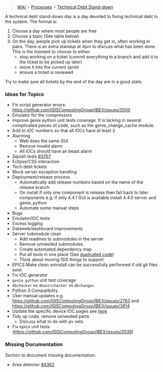 > [Wiki](Home) > [Processes](Processes) > [Technical Debt Stand-down](Technical-Debt-Stand-down)

A technical debt stand-down day is a day devoted to fixing technical debt in the system. The format is:

1. Choose a day where most people are free
1. Choose a topic (See table below)
1. On the day, people pick up tickets when they get in, often working in pairs. There is an extra standup at 4pm to discuss what has been done. This is the moment to choose to either:
    - stop working on a ticket (commit everything to a branch and add it to the ticket to be picked up later)
    - move it into the current sprint
    - ensure a ticket is reviewed

Try to make sure all tickets by the end of the day are in a good state.

### Ideas for Topics


- Fix script generator errors: https://github.com/ISISComputingGroup/IBEX/issues/5500
- Emulator for the compressors
- Improve genie python unit tests coverage. It is lacking in several complicated pieces of code, such as the genie_change_cache module.
- Add to IOC numbers so that all IOCs have at least 2
- Alarming
   * Web does the same GUI
   * Remove invalid alarm
   * All IOCs should have an beast alarm
- Squish tests [#3707](https://github.com/ISISComputingGroup/IBEX/issues/3707)
- Eclipse/CSS interaction
- Tech debt tickets
- Block server exception handling
- Deployment/release process
    - Automatically add release numbers based on the name of the release branch
    - On install if only one component is release then fall back to later components e.g. if only 4.4.1 GUI is available install 4.4.0 server and genie_python
    - Automate some manual steps
- Bugs
- Emulator/IOC tests
- Excess logging
- Dataweb/dashboard improvements
- Server submodule clean
    - Add readmes to submodules in the server 
    - Remove unneeded submodules.
    - Create automated dependency map
    - Put all tools in one place (See [duplicated code](Code-Duplication))
    - Think about moving ISIS things to support
- EPICS Make clean uninstall can be successfully performed if old git files exist
- Fix IOC generator
- `genie_python` unit test coverage
- `dbchecker` vs `dbunitchecker` vs `dbchanges`
- Python 3 Compatibility
- User manual updates e.g. https://github.com/ISISComputingGroup/IBEX/issues/2763 and https://github.com/ISISComputingGroup/IBEX/issues/3814
- Update the specific device IOC pages see [here](https://github.com/ISISComputingGroup/ibex_developers_manual/wiki/Retrospective-notes-2020.05.28#specific-device-ioc-pages-on-wiki)
- Tidy up code, remove unneeded parts
    - Discuss what to do with pv sets
- Fix epics unit tests (https://github.com/ISISComputingGroup/IBEX/issues/5539)

### Missing Documentation

Section to document missing documentation.

- Area detector [#4362](https://github.com/ISISComputingGroup/IBEX/issues/4362)

